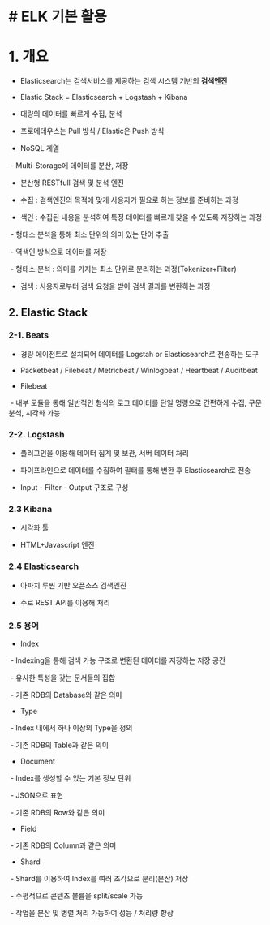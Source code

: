 # # ELK 기본 활용

# 1. 개요

- Elasticsearch는 검색서비스를 제공하는 검색 시스템 기반의 **검색엔진**

- Elastic Stack = Elasticsearch + Logstash + Kibana

- 대량의 데이터를 빠르게 수집, 분석

- 프로메테우스는 Pull 방식 / Elastic은 Push 방식

- NoSQL 계열

​	- Multi-Storage에 데이터를 분산, 저장

- 분산형 RESTfull 검색 및 분석 엔진

- 수집 : 검색엔진의 목적에 맞게 사용자가 필요로 하는 정보를 준비하는 과정

- 색인 : 수집된 내용을 분석하여 특정 데이터를 빠르게 찾을 수 있도록 저장하는 과정

​	- 형태소 분석을 통해 최소 단위의 의미 있는 단어 추출

​	- 역색인 방식으로 데이터를 저장

​	- 형태소 분석 : 의미를 가지는 최소 단위로 분리하는 과정(Tokenizer+Filter)

- 검색 : 사용자로부터 검색 요청을 받아 검색 결과를 변환하는 과정

## 2. Elastic Stack

### 2-1. Beats

- 경량 에이전트로 설치되어 데이터를 Logstah or Elasticsearch로 전송하는 도구

- Packetbeat / Filebeat / Metricbeat / Winlogbeat / Heartbeat / Auditbeat

- Filebeat

​	- 내부 모듈을 통해 일반적인 형식의 로그 데이터를 단일 명령으로 간편하게 수집, 구문 분석, 시각화 가능

### 2-2. Logstash

- 플러그인을 이용해 데이터 집계 및 보관, 서버 데이터 처리

- 파이프라인으로 데이터를 수집하여 필터를 통해 변환 후 Elasticsearch로 전송

- Input - Filter - Output 구조로 구성

### 2.3 Kibana

- 시각화 툴

- HTML+Javascript 엔진

### 2.4 Elasticsearch

- 아파치 루씬 기반 오픈소스 검색엔진

- 주로 REST API를 이용해 처리

### 2.5 용어

- Index

​	- Indexing을 통해 검색 가능 구조로 변환된 데이터를 저장하는 저장 공간

​	- 유사한 특성을 갖는 문서들의 집합

​	- 기존 RDB의 Database와 같은 의미

- Type

​	- Index 내에서 하나 이상의 Type을 정의

​	- 기존 RDB의 Table과 같은 의미

- Document

​	- Index를 생성할 수 있는 기본 정보 단위

​	- JSON으로 표현

​	- 기존 RDB의 Row와 같은 의미

- Field

​	- 기존 RDB의 Column과 같은 의미

- Shard

​	- Shard를 이용하여 Index를 여러 조각으로 분리(분산) 저장

​	- 수평적으로 콘텐츠 볼륨을 split/scale 가능

​	- 작업을 분산 및 병렬 처리 가능하여 성능 / 처리량 향상
